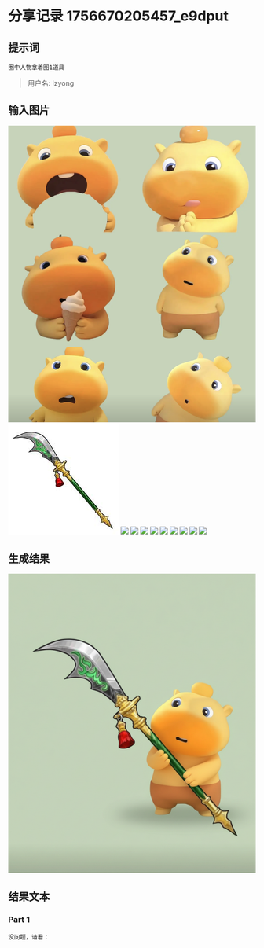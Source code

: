 # 分享记录 1756670205457_e9dput

## 提示词

```
圈中人物拿着图1道具
```

> 用户名: lzyong

## 输入图片

![](./inputs/scene.png)
![](./inputs/character_0.png)
![](./inputs/character_1.png)
![](./inputs/character_2.png)
![](./inputs/character_3.png)
![](./inputs/character_4.png)
![](./inputs/character_5.png)
![](./inputs/character_6.png)
![](./inputs/character_7.png)
![](./inputs/character_8.png)
![](./inputs/character_9.png)

## 生成结果

![](./outputs/result_part_1.png)

## 结果文本

### Part 1

```
没问题，请看：

```
